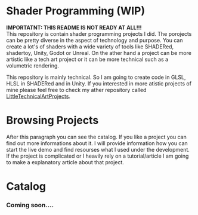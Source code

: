 # Shader Programming (WIP)

**IMPORTATNT: THIS README IS NOT READY AT ALL!!!** <br />
This repository is contain shader programming projects I did. The porojects can be pretty diverse in the aspect of technology and purpose. You can create a lot's of shaders with a wide variety of tools like SHADERed, shadertoy, Unity, Godot or Unreal. On the ather hand a project can be more artistic like a tech art project or it can be more technical such as a volumetric rendering. <br />

This repository is mainly technical. So I am going to create code in GLSL, HLSL in SHADERed and in Unity. If you interested in more atistic projects of mine please feel free to check my ather repository called [LittleTechnicalArtProjects](https://github.com/martonban/LittleTechnicalArtProjects). 

# Browsing Projects
After this paragraph you can see the catalog. If you like a project you can find out more informations about it. I will provide information how you can start the live demo and find resourses what I used under the development. If the project is complicated or I heavily rely on a tutorial/article I am going to make a explanatory article about that project. 

# Catalog

### Coming soon....

